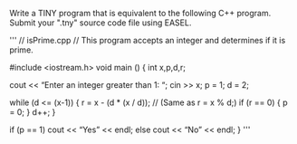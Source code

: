 Write a TINY program that is equivalent to the following C++ program. Submit your ".tny" source code file using EASEL.

'''
// isPrime.cpp
//   This program accepts an integer and determines if it is prime.

#include <iostream.h>
void main ()
{
   int x,p,d,r;
 
   cout << “Enter an integer greater than 1: “;
   cin  >> x;
   p = 1;
   d = 2;
 
   while (d <= (x-1))
   {
      r =  x - (d * (x / d));    // (Same as r = x % d;)
      if (r == 0)
      {
         p = 0;
      }
      d++;
   }
 
   if (p == 1)
      cout << “Yes” << endl;
   else
      cout << “No” << endl;
}
'''
